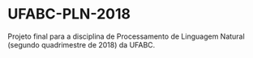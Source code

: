 # UFABC-PLN-2018
Projeto final para a disciplina de Processamento de Linguagem Natural (segundo quadrimestre de 2018) da UFABC.
